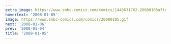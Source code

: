 ```yaml
---
extra_image: https://www.smbc-comics.com/comics/1448631762-20080105after.png
hovertext: '2008-01-05'
image: https://www.smbc-comics.com/comics/20080105.gif
next: '2008-01-06'
prev: '2008-01-04'
title: '2008-01-05'
---
```

